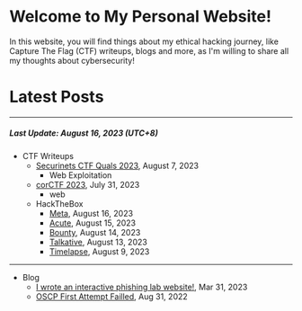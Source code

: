# Welcome to My Personal Website!

In this website, you will find things about my ethical hacking journey, like Capture The Flag (CTF) writeups, blogs and more, as I'm willing to share all my thoughts about cybersecurity!

# Latest Posts

* * *
##### Last Update: August 16, 2023 (UTC+8)

- CTF Writeups
    - [Securinets CTF Quals 2023](https://siunam321.github.io/ctf/Securinets-CTF-Quals-2023/), August 7, 2023
        - Web Exploitation
    - [corCTF 2023](https://siunam321.github.io/ctf/corCTF-2023/), July 31, 2023
        - web
    - HackTheBox
        - [Meta](https://siunam321.github.io/ctf/hackthebox/Meta), August 16, 2023
        - [Acute](https://siunam321.github.io/ctf/hackthebox/Acute), August 15, 2023
        - [Bounty](https://siunam321.github.io/ctf/hackthebox/Bounty), August 14, 2023
        - [Talkative](https://siunam321.github.io/ctf/hackthebox/Talkative), August 13, 2023
        - [Timelapse](https://siunam321.github.io/ctf/hackthebox/Timelapse), August 9, 2023

* * *
- Blog
    - [I wrote an interactive phishing lab website!](https://siunam321.github.io/blog/2023-03-31-I-wrote-an-interactive-phishing-lab-website), Mar 31, 2023
    - [OSCP First Attempt Failled](https://siunam321.github.io/blog/2022-08-31-OSCP-First-Attempt-Failled), Aug 31, 2022